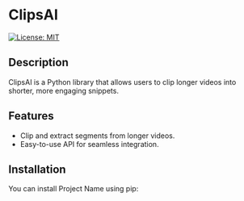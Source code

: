# ClipsAI

<!-- [![PyPI version](https://badge.fury.io/py/project-name.svg)](https://badge.fury.io/py/project-name) -->
[![License: MIT](https://img.shields.io/badge/License-MIT-yellow.svg)](
https://opensource.org/licenses/MIT)


## Description

ClipsAI is a Python library that allows users to clip longer videos into shorter,
more engaging snippets.

## Features

- Clip and extract segments from longer videos.
- Easy-to-use API for seamless integration.

## Installation

You can install Project Name using pip:
